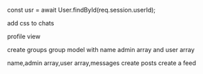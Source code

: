 const usr = await User.findById(req.session.userId);

add css to chats

profile view

create groups
group model with name admin array and user array

name,admin array,user array,messages
create posts
create a feed

